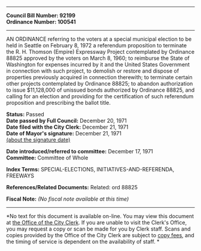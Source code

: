 * * * * *  
  
**Council Bill Number: [](#h0)[](#h2)92199**   
**Ordinance Number: 100541**  
  
* * * * *  
  
AN ORDINANCE referring to the voters at a special municipal election to be held in Seattle on February 8, 1972 a referendum proposition to terminate the R. H. Thomson (Empire) Expressway Project contemplated by Ordinance 88825 approved by the voters on March 8, 1960; to reimburse the State of Washington for expenses incurred by it and the United States Government in connection with such project, to demolish or restore and dispose of properties previously acquired in connection therewith; to terminate certain other projects contemplated by Ordinance 88825; to abandon authorization to issue $11,128,000 of unissued bonds authorized by Ordinance 88825, and calling for an election and providing for the certification of such referendum proposition and prescribing the ballot title.  
  
**Status:** Passed   
**Date passed by Full Council:** December 20, 1971   
**Date filed with the City Clerk:** December 21, 1971   
**Date of Mayor's signature:** December 21, 1971   
[(about the signature date)](/~public/approvaldate.htm)   
  
  
**Date introduced/referred to committee:** December 17, 1971   
**Committee:** Committee of Whole   
  
**Index Terms:** SPECIAL-ELECTIONS, INITIATIVES-AND-REFERENDA, FREEWAYS  
  
**References/Related Documents:** Related: ord 88825  
  
**Fiscal Note:** *(No fiscal note available at this time)*  
  
* * * * *  
  
*No text for this document is available on-line. You may view this document at [the Office of the City Clerk](http://www.seattle.gov/leg/clerk/contactUs.htm). If you are unable to visit the Clerk's Office, you may request a copy or scan be made for you by Clerk staff. Scans and copies provided by the Office of the City Clerk are subject to [copy fees](http://clerk.seattle.gov/~public/clerkfees.htm), and the timing of service is dependent on the availability of staff. *  
  
  
